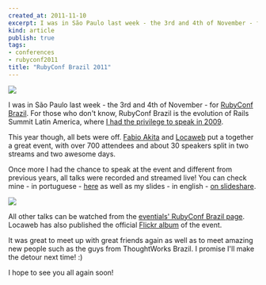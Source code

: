 ```yaml
---
created_at: 2011-11-10
excerpt: I was in São Paulo last week - the 3rd and 4th of November - for [RubyConf Brazil](http://rubyconf.com.br). For those who don't know, RubyConf Brazil is the evolution of the Rails Summit Latin America...
kind: article
publish: true
tags:
- conferences
- rubyconf2011
title: "RubyConf Brazil 2011"
---
```

<img src="<%= img_path('/assets/images/rubyconfBR2011-speakers/') %>">

I was in São Paulo last week - the 3rd and 4th of November - for [RubyConf Brazil](http://rubyconf.com.br). For those who don't know, RubyConf Brazil is the evolution of Rails Summit Latin America, where [I had the privilege to speak in 2009](http://www.leonardoborges.com/writings/2009/10/18/my-slides-from-rails-summit-09/). 

This year though, all bets were off. [Fabio Akita](http://akitaonrails.com) and [Locaweb](http://www.locaweb.com/) put a together a great event, with over 700 attendees and about 30 speakers split in two streams and two awesome days.

Once more I had the chance to speak at the event and different from previous years, all talks were recorded and streamed live! You can check mine - in portuguese - [here](http://www.eventials.com/rubyconfbr/recorded/M2UzZTJkMzY2MzdiNTg2NTUxNWM1MzI3NWY1YjRhMzYjIzM4Mg_3D_3D) as well as my slides - in english - [on slideshare](http://www.slideshare.net/borgesleonardo/clouds-against-the-floods-rubyconfbr2011). 

<img src="<%= img_path('/assets/images/leo-speaking-rubyconfBR2011/') %>">

All other talks can be watched from the [eventials' RubyConf Brazil page](http://www.eventials.com/rubyconfbr). Locaweb has also published the official [Flickr album](http://www.flickr.com/photos/locaweb/sets/72157628091808954/) of the event.

It was great to meet up with great friends again as well as to meet amazing new people such as the guys from ThoughtWorks Brazil. I promise I'll make the detour next time! :)

I hope to see you all again soon!

